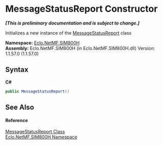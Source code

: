 # MessageStatusReport Constructor 
 _**\[This is preliminary documentation and is subject to change.\]**_

Initializes a new instance of the <a href="T_Eclo_NetMF_SIM800H_MessageStatusReport">MessageStatusReport</a> class

**Namespace:**&nbsp;<a href="N_Eclo_NetMF_SIM800H">Eclo.NetMF.SIM800H</a><br />**Assembly:**&nbsp;Eclo.NetMF.SIM800H (in Eclo.NetMF.SIM800H.dll) Version: 1.1.57.0 (1.1.57.0)

## Syntax

**C#**<br />
``` C#
public MessageStatusReport()
```


## See Also


#### Reference
<a href="T_Eclo_NetMF_SIM800H_MessageStatusReport">MessageStatusReport Class</a><br /><a href="N_Eclo_NetMF_SIM800H">Eclo.NetMF.SIM800H Namespace</a><br />